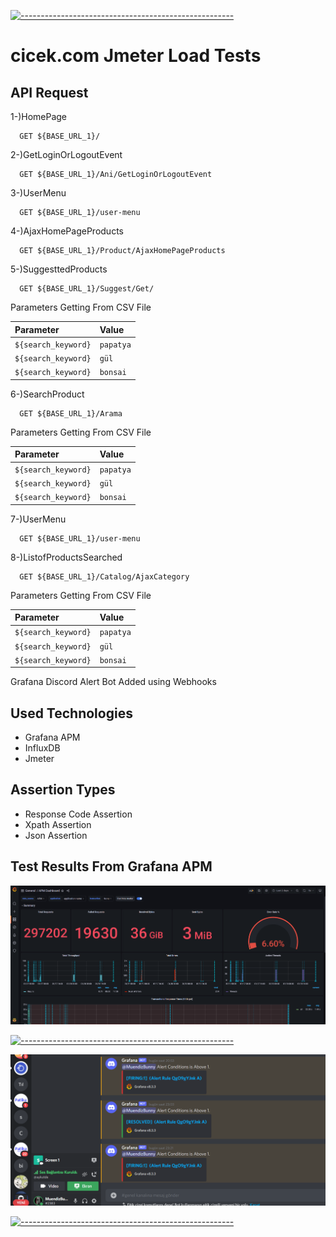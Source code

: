 [![-----------------------------------------------------](
https://raw.githubusercontent.com/andreasbm/readme/master/assets/lines/aqua.png)](https://github.com/berkaypab?tab=repositories)
<br/>
# cicek.com Jmeter Load Tests


## API Request

1-)HomePage
```https
  GET ${BASE_URL_1}/
```


2-)GetLoginOrLogoutEvent
```https
  GET ${BASE_URL_1}/Ani/GetLoginOrLogoutEvent
```

3-)UserMenu
```https
  GET ${BASE_URL_1}/user-menu
```

4-)AjaxHomePageProducts
```https
  GET ${BASE_URL_1}/Product/AjaxHomePageProducts
```

5-)SuggesttedProducts
```https
  GET ${BASE_URL_1}/Suggest/Get/
```
Parameters Getting From CSV File

| Parameter | Value     | 
| :--------- | :--------- |
| `${search_keyword}` | `papatya`   | 
| `${search_keyword}` | `gül` |
| `${search_keyword}` | `bonsai` |


6-)SearchProduct
```https
  GET ${BASE_URL_1}/Arama
```
Parameters Getting From CSV File

| Parameter | Value     | 
| :--------- | :--------- |
| `${search_keyword}` | `papatya`   | 
| `${search_keyword}` | `gül` |
| `${search_keyword}` | `bonsai` |

7-)UserMenu
```https
  GET ${BASE_URL_1}/user-menu
```
8-)ListofProductsSearched
```https
  GET ${BASE_URL_1}/Catalog/AjaxCategory
```
Parameters Getting From CSV File

| Parameter | Value     | 
| :--------- | :--------- |
| `${search_keyword}` | `papatya`   | 
| `${search_keyword}` | `gül` |
| `${search_keyword}` | `bonsai` |

Grafana Discord Alert Bot Added using Webhooks

## Used Technologies
- Grafana APM
- InfluxDB
- Jmeter

## Assertion Types
- Response Code Assertion
- Xpath Assertion 
- Json Assertion

## Test Results From Grafana APM 

![](sc1.png)

[![-----------------------------------------------------](
https://raw.githubusercontent.com/andreasbm/readme/master/assets/lines/aqua.png)](https://github.com/berkaypab?tab=repositories)
<br/>

![](sc2.png)

[![-----------------------------------------------------](
https://raw.githubusercontent.com/andreasbm/readme/master/assets/lines/aqua.png)](https://github.com/berkaypab?tab=repositories)
<br/>
